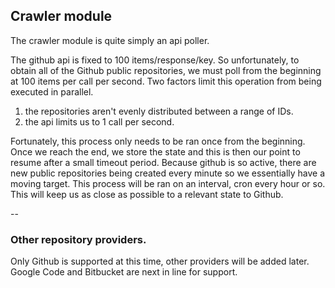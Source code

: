 ## Crawler module

The crawler module is quite simply an api poller.

The github api is fixed to 100 items/response/key. So unfortunately, to obtain all of the Github
public repositories, we must poll from the beginning at 100 items per call per second. Two factors 
limit this operation from being executed in parallel.
1. the repositories aren't evenly distributed between a range of IDs.
2. the api limits us to 1 call per second.

Fortunately, this process only needs to be ran once from the beginning. Once we reach the end, 
we store the state and this is then our point to resume after a small timeout period. Because 
github is so active, there are new public repositories being created every minute so we essentially 
have a moving target. This process will be ran on an interval, cron every hour or so. This will 
keep us as close as possible to a relevant state to Github.

-- 

### Other repository providers. 

Only Github is supported at this time, other providers will be added later.
Google Code and Bitbucket are next in line for support.

